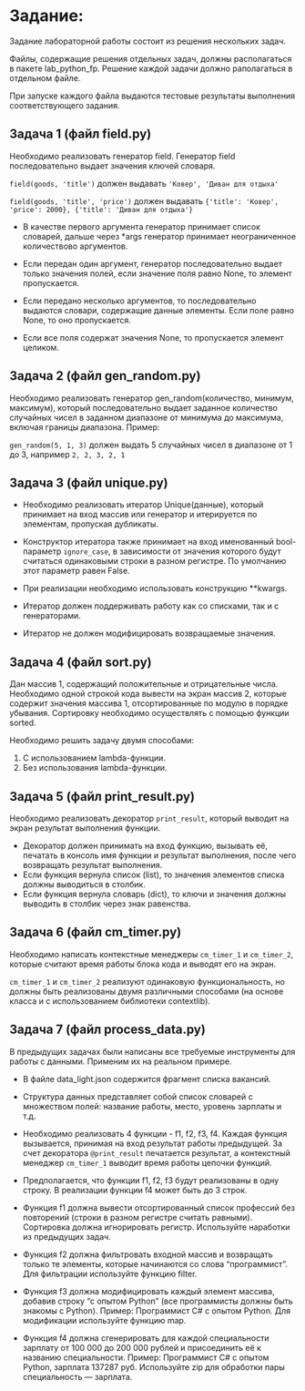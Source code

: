 # Задание:
Задание лабораторной работы состоит из решения нескольких задач.

Файлы, содержащие решения отдельных задач, должны располагаться в пакете lab_python_fp. Решение каждой задачи должно раполагаться в отдельном файле.

При запуске каждого файла выдаются тестовые результаты выполнения соответствующего задания.

## Задача 1 (файл field.py)
Необходимо реализовать генератор field. Генератор field последовательно выдает значения ключей словаря. 

```field(goods, 'title')```
должен выдавать ```'Ковер', 'Диван для отдыха'```

```field(goods, 'title', 'price')``` должен выдавать ```{'title': 'Ковер', 'price': 2000}, {'title': 'Диван для отдыха'}```

+ В качестве первого аргумента генератор принимает список словарей, дальше через *args генератор принимает неограниченное количествово аргументов.

+ Если передан один аргумент, генератор последовательно выдает только значения полей, если значение поля равно None, то элемент пропускается.

+ Если передано несколько аргументов, то последовательно выдаются словари, содержащие данные элементы. Если поле равно None, то оно пропускается.
+ Если все поля содержат значения None, то пропускается элемент целиком.

## Задача 2 (файл gen_random.py)
Необходимо реализовать генератор gen_random(количество, минимум, максимум), который последовательно выдает заданное количество случайных чисел в заданном диапазоне
от минимума до максимума, включая границы диапазона. Пример:

```gen_random(5, 1, 3)``` должен выдать 5 случайных чисел в диапазоне от 1 до 3, например ```2, 2, 3, 2, 1```

## Задача 3 (файл unique.py)
+ Необходимо реализовать итератор Unique(данные), который принимает на вход массив или генератор и итерируется по элементам, пропуская дубликаты.

+ Конструктор итератора также принимает на вход именованный bool-параметр ```ignore_case```, в зависимости от значения которого будут считаться одинаковыми
строки в разном регистре. По умолчанию этот параметр равен False.

+ При реализации необходимо использовать конструкцию **kwargs.

+ Итератор должен поддерживать работу как со списками, так и с генераторами.

+ Итератор не должен модифицировать возвращаемые значения.

## Задача 4 (файл sort.py)
Дан массив 1, содержащий положительные и отрицательные числа. Необходимо одной строкой кода вывести на экран массив 2, которые содержит значения массива 1,
отсортированные по модулю в порядке убывания. Сортировку необходимо осуществлять с помощью функции sorted.

Необходимо решить задачу двумя способами:

1. С использованием lambda-функции.
2. Без использования lambda-функции.

## Задача 5 (файл print_result.py)
Необходимо реализовать декоратор ```print_result```, который выводит на экран результат выполнения функции.

+ Декоратор должен принимать на вход функцию, вызывать её, печатать в консоль имя функции и результат выполнения, после чего возвращать результат выполнения.
+ Если функция вернула список (list), то значения элементов списка должны выводиться в столбик.
+ Если функция вернула словарь (dict), то ключи и значения должны выводить в столбик через знак равенства.

## Задача 6 (файл cm_timer.py)
Необходимо написать контекстные менеджеры ```cm_timer_1``` и ```cm_timer_2```, которые считают время работы блока кода и выводят его на экран.

```cm_timer_1``` и ```cm_timer_2``` реализуют одинаковую функциональность, но должны быть реализованы двумя различными способами
(на основе класса и с использованием библиотеки contextlib).

## Задача 7 (файл process_data.py)
В предыдущих задачах были написаны все требуемые инструменты для работы с данными. Применим их на реальном примере.

+ В файле data_light.json содержится фрагмент списка вакансий.

+ Структура данных представляет собой список словарей с множеством полей: название работы, место, уровень зарплаты и т.д.

+ Необходимо реализовать 4 функции - f1, f2, f3, f4. Каждая функция вызывается, принимая на вход результат работы предыдущей.
За счет декоратора ```@print_result``` печатается результат, а контекстный менеджер ```cm_timer_1``` выводит время работы цепочки функций.

+ Предполагается, что функции f1, f2, f3 будут реализованы в одну строку. В реализации функции f4 может быть до 3 строк.

+ Функция f1 должна вывести отсортированный список профессий без повторений (строки в разном регистре считать равными).
Сортировка должна игнорировать регистр. Используйте наработки из предыдущих задач.

+ Функция f2 должна фильтровать входной массив и возвращать только те элементы, которые начинаются со слова “программист”. Для фильтрации используйте функцию filter.

+ Функция f3 должна модифицировать каждый элемент массива, добавив строку “с опытом Python” (все программисты должны быть знакомы с Python).
Пример: Программист C# с опытом Python. Для модификации используйте функцию map.

+ Функция f4 должна сгенерировать для каждой специальности зарплату от 100 000 до 200 000 рублей и присоединить её к названию специальности.
Пример: Программист C# с опытом Python, зарплата 137287 руб. Используйте zip для обработки пары специальность — зарплата.
